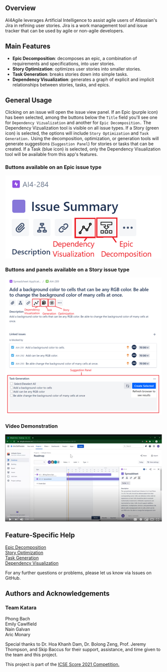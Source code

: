 ## Overview
AI4Agile leverages Artificial Intelligence to assist agile users of Atlassian's Jira in refining user stories. Jira is a work management tool and issue tracker that can be used by agile or non-agile developers.


## Main Features

- **Epic Decomposition**: decomposes an epic, a combination of requirements and specifications, into user stories.
- **Story Optimization**: optimizes user stories into smaller stories.
- **Task Generation**: breaks stories down into simple tasks.
- **Dependency Visualization**: generates a graph of explicit and implicit relationships between stories, tasks, and epics.

## General Usage
Clicking on an issue will open the issue view panel. If an Epic (purple icon) has been selected, among the buttons below the `Title` field you'll see one for `Dependency Vizualization` and another for `Epic Decomposition.` The Dependency Vizualization tool is visible on all issue types. If a Story (green icon) is selected, the options will include `Story Optimization` and `Task Generation.` Using the decomposition, optimization, or generation tools will generate suggestions (`Suggestion Panel`) for stories or tasks that can be created. If a Task (blue icon) is selected, only the Dependency Visualization tool will be available from this app's features.   
### Buttons available on an Epic issue type
![Epic button positions](https://raw.githubusercontent.com/AricMonary/AI4AgileJiraCloudApp/Website/docs/epic-decomp-overview.png)  
### Buttons and panels available on a Story issue type
![Story button and panel positions](https://raw.githubusercontent.com/AricMonary/AI4AgileJiraCloudApp/Website/docs/non-epic-processes-overview.png)  

### Video Demonstration
[![Video Demonstration](https://raw.githubusercontent.com/AricMonary/AI4AgileJiraCloudApp/Website/docs/videoPic.jpg)](https://youtu.be/05zN1Hv9UkM "AI4Agile Demo")  

## Feature-Specific Help
[Epic Decomposition](https://aricmonary.github.io/AI4AgileJiraCloudApp/help/epic-decomposition.html)  
[Story Optimization](https://aricmonary.github.io/AI4AgileJiraCloudApp/help/story-optimization.html)  
[Task Generation](https://aricmonary.github.io/AI4AgileJiraCloudApp/help/task-generation.html)  
[Dependency Visualization](https://aricmonary.github.io/AI4AgileJiraCloudApp/help/dependency-visualization.html)  

For any further questions or problems, please let us know via Issues on GitHub.  

## Authors and Acknowledgements
### Team Katara  
Phong Bach  
Emily Cawlfield  
Nain Galvan  
Aric Monary  
  
Special thanks to Dr. Hoa Khanh Dam, Dr. Bolong Zeng, Prof. Jeremy Thompson, and Skip Baccus for their support, assistance, and time given to the team and this project.

This project is part of the [ICSE Score 2021 Competition.](https://conf.researchr.org/home/icse-2021/score-2021)
